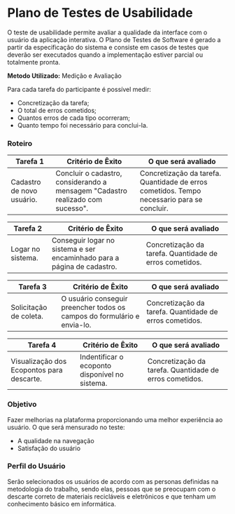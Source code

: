 # Plano de Testes de Usabilidade

O teste de usabilidade permite avaliar a qualidade da interface com o usuário da aplicação interativa. O Plano de Testes de Software é gerado a partir da especificação do sistema e consiste em casos de testes que deverão ser executados quando a implementação estiver parcial ou totalmente pronta.

**Metodo Utilizado:** Medição e Avaliação

Para cada tarefa do participante é possível medir:

-	Concretização da tarefa;
-	O total de erros cometidos;
-	Quantos erros de cada tipo ocorreram;
-	Quanto tempo foi necessário para conclui-la.

### __Roteiro__ 

| **Tarefa 1** | **Critério de Êxito** | **O que será avaliado** |
|--------------|-----------------------|-------------------------|
|Cadastro de novo usuário. | Concluir o cadastro, considerando a mensagem "Cadastro realizado com sucesso". | Concretização da tarefa. Quantidade de erros cometidos. Tempo necessario para se concluir. |

| **Tarefa 2** | **Critério de Êxito** | **O que será avaliado** |
|--------------|-----------------------|-------------------------|
|Logar no sistema. | Conseguir logar no sistema e ser encaminhado para a página de cadastro. | Concretização da tarefa. Quantidade de erros cometidos. |

| **Tarefa 3** | **Critério de Êxito** | **O que será avaliado** |
|--------------|-----------------------|-------------------------|
|Solicitação de coleta. | O usuário conseguir preencher todos os campos do formulário e envia-lo. | Concretização da tarefa. Quantidade de erros cometidos. |

| **Tarefa 4** | **Critério de Êxito** | **O que será avaliado** |
|--------------|-----------------------|-------------------------|
| Visualização dos Ecopontos para descarte. | Indentificar o ecoponto disponível no sistema. | Concretização da tarefa. Quantidade de erros cometidos. |


### __Objetivo__
Fazer melhorias na plataforma proporcionando uma melhor experiência ao usuário.
O que será mensurado no teste:
* A qualidade na navegação
* Satisfação do usuário

### __Perfil do Usuário__
Serão selecionados os usuários de acordo com as personas definidas na metodologia do trabalho, sendo elas, pessoas que se preocupam com o descarte correto de materiais recicláveis e eletrônicos e que tenham um conhecimento básico em informática.
